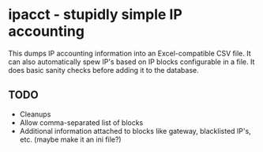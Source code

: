 ipacct - stupidly simple IP accounting
======================================

This dumps IP accounting information into an Excel-compatible CSV file. It can
also automatically spew IP's based on IP blocks configurable in a file. It does
basic sanity checks before adding it to the database.

## TODO ##

- Cleanups
- Allow comma-separated list of blocks
- Additional information attached to blocks like gateway, blacklisted IP's, etc.
  (maybe make it an ini file?)
